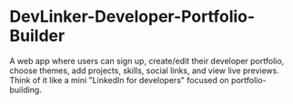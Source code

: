 # DevLinker-Developer-Portfolio-Builder
A web app where users can sign up, create/edit their developer portfolio, choose themes, add projects, skills, social links, and view live previews. Think of it like a mini "LinkedIn for developers" focused on portfolio-building.
